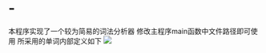 # -
本程序实现了一个较为简易的词法分析器
修改主程序main函数中文件路径即可使用
所采用的单词内部定义如下
![](https://github.com/Chionanthus/Simple-Praser/blob/master/img/img.png?raw=true)
